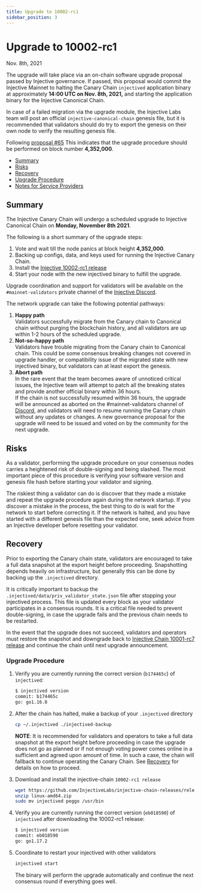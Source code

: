 ```yaml
---
title: Upgrade to 10002-rc1
sidebar_position: 3
---
```


# Upgrade to 10002-rc1

Nov. 8th, 2021

The upgrade will take place via an on-chain software upgrade proposal passed by Injective governance. If passed, this proposal would commit the Injective Mainnet to halting the Canary Chain `injectived` application binary at approximately **14:00 UTC on Nov. 8th, 2021,** and starting the application binary for the Injective Canonical Chain.

In case of a failed migration via the upgrade module, the Injective Labs team will post an official `injective-canonical-chain` genesis file, but it is recommended that validators should do try to export the genesis on their own node to verify the resulting genesis file.

Following [proposal #65](https://hub.injective.network/proposals/65) This indicates that the upgrade procedure should be performed on block number **4,352,000**.

* [Summary](canonical-10002-rc1.md#summary)
* [Risks](canonical-10002-rc1.md#risks)
* [Recovery](canonical-10002-rc1.md#recovery)
* [Upgrade Procedure](canonical-10002-rc1.md#upgrade-procedure)
* [Notes for Service Providers](canonical-10002-rc1.md#notes-for-DEX-relayer-providers)

## Summary

The Injective Canary Chain will undergo a scheduled upgrade to Injective Canonical Chain on **Monday, November 8th 2021**.

The following is a short summary of the upgrade steps:

1. Vote and wait till the node panics at block height **4,352,000**.
2. Backing up configs, data, and keys used for running the Injective Canary Chain.
3. Install the [Injective 10002-rc1 release](https://github.com/InjectiveLabs/injective-chain-releases/releases/tag/v1.1.0-1636178708)
4. Start your node with the new injectived binary to fulfill the upgrade.

Upgrade coordination and support for validators will be available on the `#mainnet-validators` private channel of the [Injective Discord](https://discord.gg/injective).

The network upgrade can take the following potential pathways:

1. **Happy path**\
   Validators successfully migrate from the Canary chain to Canonical chain without purging the blockchain history, and all validators are up within 1-2 hours of the scheduled upgrade.
2. **Not-so-happy path**\
   Validators have trouble migrating from the Canary chain to Canonical chain. This could be some consensus breaking changes not covered in upgrade handler, or compatibility issue of the migrated state with new injectived binary, but validators can at least export the genesis.
3. **Abort path**\
   In the rare event that the team becomes aware of unnoticed critical issues, the Injective team will attempt to patch all the breaking states and provide another official binary within 36 hours.\
   If the chain is not successfully resumed within 36 hours, the upgrade will be announced as aborted on the #mainnet-validators channel of [Discord](https://discord.gg/injective), and validators will need to resume running the Canary chain without any updates or changes. A new governance proposal for the upgrade will need to be issued and voted on by the community for the next upgrade.

## Risks

As a validator, performing the upgrade procedure on your consensus nodes carries a heightened risk of double-signing and being slashed. The most important piece of this procedure is verifying your software version and genesis file hash before starting your validator and signing.

The riskiest thing a validator can do is discover that they made a mistake and repeat the upgrade procedure again during the network startup. If you discover a mistake in the process, the best thing to do is wait for the network to start before correcting it. If the network is halted, and you have started with a different genesis file than the expected one, seek advice from an Injective developer before resetting your validator.

## Recovery

Prior to exporting the Canary chain state, validators are encouraged to take a full data snapshot at the export height before proceeding. Snapshotting depends heavily on infrastructure, but generally this can be done by backing up the `.injectived` directory.

It is critically important to backup the `.injectived/data/priv_validator_state.json` file after stopping your injectived process. This file is updated every block as your validator participates in a consensus rounds. It is a critical file needed to prevent double-signing, in case the upgrade fails and the previous chain needs to be restarted.

In the event that the upgrade does not succeed, validators and operators must restore the snapshot and downgrade back to [Injective Chain 10001-rc7 release](https://github.com/InjectiveLabs/injective-chain-releases/releases/tag/v1.0.1-1635956190) and continue the chain until next upgrade announcement.

### Upgrade Procedure

1.  Verify you are currently running the correct version (`b174465c`) of `injectived`:

    ```bash
    $ injectived version
    commit: b174465c
    go: go1.16.8
    ```
2.  After the chain has halted, make a backup of your `.injectived` directory

    ```bash
    cp ~/.injectived ./injectived-backup
    ```

    **NOTE**: It is recommended for validators and operators to take a full data snapshot at the export height before proceeding in case the upgrade does not go as planned or if not enough voting power comes online in a sufficient and agreed upon amount of time. In such a case, the chain will fallback to continue operating the Canary Chain. See [Recovery](canonical-10002-rc1.md#recovery) for details on how to proceed.
3.  Download and install the injective-chain `10002-rc1 release`

    ```bash
    wget https://github.com/InjectiveLabs/injective-chain-releases/releases/download/v1.1.0-1636178708/linux-amd64.zip
    unzip linux-amd64.zip
    sudo mv injectived peggo /usr/bin
    ```
4.  Verify you are currently running the correct version (`eb018590`) of `injectived` after downloading the 10002-rc1 release:

    ```bash
    $ injectived version
    commit: eb018590
    go: go1.17.2
    ```
5.  Coordinate to restart your injectived with other validators

    ```bash
    injectived start
    ```

    The binary will perform the upgrade automatically and continue the next consensus round if everything goes well.
